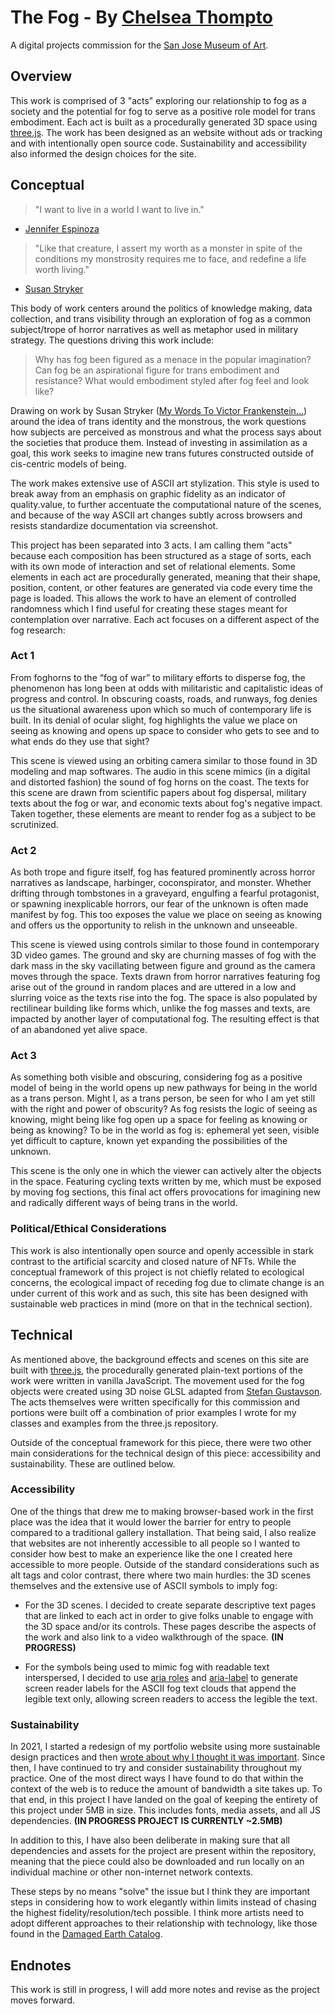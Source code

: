 # The Fog - By [Chelsea Thompto](https://chelsea.technology/)
A digital projects commission for the [San Jose Museum of Art](https://sjmusart.org/).

## Overview
This work is comprised of 3 "acts" exploring our relationship to fog as a society and the potential for fog to serve as a positive role model for trans embodiment. Each act is built as a procedurally generated 3D space using [three.js](https://threejs.org/). The work has been designed as an website without ads or tracking and with intentionally open source code. Sustainability and accessibility also informed the design choices for the site.

## Conceptual
> "I want to live in a world I want to live in."
- [Jennifer Espinoza](https://joshuajenniferespinoza.com/)

> "Like that creature, I assert my worth as a monster in spite of the conditions my monstrosity requires me to face, and redefine a life worth living."
- [Susan Stryker](https://www.susanstryker.net/)

This body of work centers around the politics of knowledge making, data collection, and trans visibility through an exploration of fog as a common subject/trope of horror narratives as well as metaphor used in military strategy. The questions driving this work include: 

> Why has fog been figured as a menace in the popular imagination? Can fog be an aspirational figure for trans embodiment and resistance? What would embodiment styled after fog feel and look like?

Drawing on work by Susan Stryker ([My Words To Victor Frankenstein…](https://sites.evergreen.edu/politicalshakespeares/wp-content/uploads/sites/226/2015/12/Stryker-My-Words-to-VF.pdf)) around the idea of trans identity and the monstrous, the work questions how subjects are perceived as monstrous and what the process says about the societies that produce them. Instead of investing in assimilation as a goal, this work seeks to imagine new trans futures constructed outside of cis-centric models of being. 

The work makes extensive use of ASCII art stylization. This style is used to break away from an emphasis on graphic fidelity as an indicator of quality.value, to further accentuate the computational nature of the scenes, and because of the way ASCII art changes subtly across browsers and resists standardize documentation via screenshot.

This project has been separated into 3 acts. I am calling them "acts" because each composition has been structured as a stage of sorts, each with its own mode of interaction and set of relational elements. Some elements in each act are procedurally generated, meaning that their shape, position, content, or other features are generated via code every time the page is loaded. This allows the work to have an element of controlled randomness which I find useful for creating these stages meant for contemplation over narrative. Each act focuses on a different aspect of the fog research:

### Act 1
From foghorns to the “fog of war” to military efforts to disperse fog, the phenomenon has long been at odds with militaristic and capitalistic ideas of progress and control. In obscuring coasts, roads, and runways, fog denies us the situational awareness upon which so much of contemporary life is built. In its denial of ocular slight, fog highlights the value we place on seeing as knowing and opens up space to consider who gets to see and to what ends do they use that sight? 

This scene is viewed using an orbiting camera similar to those found in 3D modeling and map softwares. The audio in this scene mimics (in a digital and distorted fashion) the sound of fog horns on the coast. The texts for this scene are drawn from scientific papers about fog dispersal, military texts about the fog or war, and economic texts about fog's negative impact. Taken together, these elements are meant to render fog as a subject to be scrutinized. 

### Act 2
As both trope and figure itself, fog has featured prominently across horror narratives as landscape, harbinger, coconspirator, and monster. Whether drifting through tombstones in a graveyard, engulfing a fearful protagonist, or spawning inexplicable horrors, our fear of the unknown is often made manifest by fog. This too exposes the value we place on seeing as knowing and offers us the opportunity to relish in the unknown and unseeable. 

This scene is viewed using controls similar to those found in contemporary 3D video games. The ground and sky are churning masses of fog with the dark mass in the sky vacillating between figure and ground as the camera moves through the space. Texts drawn from horror narratives featuring fog arise out of the ground in random places and are uttered in a low and slurring voice as the texts rise into the fog. The space is also populated by rectilinear building like forms which, unlike the fog masses and texts, are impacted by another layer of computational fog. The resulting effect is that of an abandoned yet alive space.

### Act 3
As something both visible and obscuring, considering fog as a positive model of being in the world opens up new pathways for being in the world as a trans person. Might I, as a trans person, be seen for who I am yet still with the right and power of obscurity? As fog resists the logic of seeing as knowing, might being like fog open up a space for feeling as knowing or being as knowing? To be in the world as fog is: ephemeral yet seen, visible yet difficult to capture, known yet expanding the possibilities of the unknown.

This scene is the only one in which the viewer can actively alter the objects in the space. Featuring cycling texts written by me, which must be exposed by moving fog sections, this final act offers provocations for imagining new and radically different ways of being trans in the world. 

### Political/Ethical Considerations
This work is also intentionally open source and openly accessible in stark contrast to the artificial scarcity and closed nature of NFTs. While the conceptual framework of this project is not chiefly related to ecological concerns, the ecological impact of receding fog due to climate change is an under current of this work and as such, this site has been designed with sustainable web practices in mind (more on that in the technical section).

## Technical
As mentioned above, the background effects and scenes on this site are built with [three.js](https://threejs.org/), the procedurally generated plain-text portions of the work were written in vanilla JavaScript. The movement used for the fog objects were created using 3D noise GLSL adapted from [Stefan Gustavson](https://github.com/ashima/webgl-noise). The acts themselves were written specifically for this commission and portions were built off a combination of prior examples I wrote for my classes and examples from the three.js repository.

Outside of the conceptual framework for this piece, there were two other main considerations for the technical design of this piece: accessibility and sustainability. These are outlined below.

### Accessibility
One of the things that drew me to making browser-based work in the first place was the idea that it would lower the barrier for entry to people compared to a traditional gallery installation. That being said, I also realize that websites are not inherently accessible to all people so I wanted to consider how best to make an experience like the one I created here accessible to more people. Outside of the standard considerations such as alt tags and color contrast, there where two main hurdles: the 3D scenes themselves and the extensive use of ASCII symbols to imply fog: 

- For the 3D scenes. I decided to create separate descriptive text pages that are linked to each act in order to give folks unable to engage with the 3D space and/or its controls. These pages describe the aspects of the work and also link to a video walkthrough of the space. **(IN PROGRESS)**

- For the symbols being used to mimic fog with readable text interspersed, I decided to use [aria roles](https://developer.mozilla.org/en-US/docs/Web/Accessibility/ARIA/Roles) and [aria-label](https://developer.mozilla.org/en-US/docs/Web/Accessibility/ARIA/Attributes/aria-label) to generate screen reader labels for the ASCII fog text clouds that append the legible text only, allowing screen readers to access the legible the text.

### Sustainability
In 2021, I started a redesign of my portfolio website using more sustainable design practices and then [wrote about why I thought it was important](https://chelsea.technology/writing/blog/posts/8_26_22.html). Since then, I have continued to try and consider sustainability throughout my practice. One of the most direct ways I have found to do that within the context of the web is to reduce the amount of bandwidth a site takes up. To that end, in this project I have landed on the goal of keeping the entirety of this project under 5MB in size. This includes fonts, media assets, and all JS dependencies. **(IN PROGRESS PROJECT IS CURRENTLY ~2.5MB)**

In addition to this, I have also been deliberate in making sure that all dependencies and assets for the project are present within the repository, meaning that the piece could also be downloaded and run locally on an individual machine or other non-internet network contexts.

These steps by no means "solve" the issue but I think they are important steps in considering how to work elegantly within limits instead of chasing the highest fidelity/resolution/tech possible. I think more artists need to adopt different approaches to their relationship with technology, like those found in the [Damaged Earth Catalog](https://damaged.bleu255.com/).



## Endnotes
This work is still in progress, I will add more notes and revise as the project moves forward. 